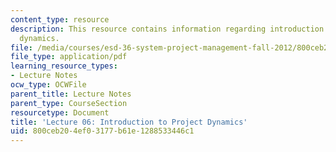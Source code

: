 ```yaml
---
content_type: resource
description: This resource contains information regarding introduction to project
  dynamics.
file: /media/courses/esd-36-system-project-management-fall-2012/800ceb204ef03177b61e1288533446c1_MITESD_36F12_Lec06.pdf
file_type: application/pdf
learning_resource_types:
- Lecture Notes
ocw_type: OCWFile
parent_title: Lecture Notes
parent_type: CourseSection
resourcetype: Document
title: 'Lecture 06: Introduction to Project Dynamics'
uid: 800ceb20-4ef0-3177-b61e-1288533446c1
---
```

